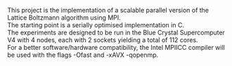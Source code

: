 This project is the implementation of a scalable parallel version of the Lattice Boltzmann algorithm using MPI.  
The starting point is a serially optimised implementation in C.  
The experiments are designed to be run in the Blue Crystal Supercomputer V4 with 4 nodes, each with 2 sockets yielding a total of 112 cores.  
For a better software/hardware compatibility, the Intel MPIICC compiler will be used with the flags -Ofast and -xAVX -qopenmp.  
